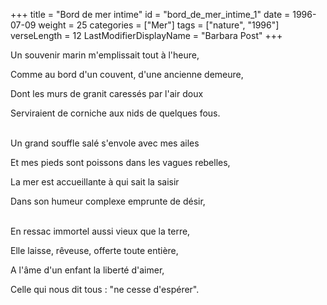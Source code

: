 +++
title = "Bord de mer intime"
id = "bord_de_mer_intime_1"
date = 1996-07-09
weight = 25
categories = ["Mer"]
tags = ["nature", "1996"]
verseLength = 12
LastModifierDisplayName = "Barbara Post"
+++

Un souvenir marin m'emplissait tout à l'heure,

Comme au bord d'un couvent, d'une ancienne demeure,

Dont les murs de granit caressés par l'air doux

Serviraient de corniche aux nids de quelques fous.

 \
Un grand souffle salé s'envole avec mes ailes

Et mes pieds sont poissons dans les vagues rebelles,

La mer est accueillante à qui sait la saisir

Dans son humeur complexe emprunte de désir,

 \
En ressac immortel aussi vieux que la terre,

Elle laisse, rêveuse, offerte toute entière,

A l'âme d'un enfant la liberté d'aimer,

Celle qui nous dit tous : "ne cesse d'espérer".
